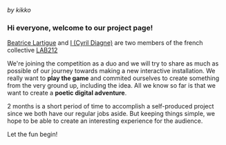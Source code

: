 _by kikko_

### Hi everyone, welcome to our project page!

[Beatrice Lartigue](http://epure.it/) and [I (Cyril Diagne)](http://kikko.fr) are two members of the french collective [LAB212](http://lab212.org)

We're joining the competition as a duo and we will try to share as much as possible of our journey towards making a new interactive installation.
We really want to **play the game** and commited ourselves to create something from the very ground up, including the idea. All we know so far is that we want to create a **poetic digital adventure**. 

2 months is a short period of time to accomplish a self-produced project since we both have our regular jobs aside.
But keeping things simple, we hope to be able to create an interesting experience for the audience.

Let the fun begin!
